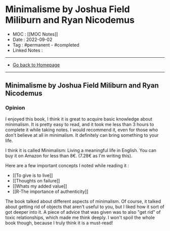 # Minimalisme by Joshua Field Miliburn and Ryan Nicodemus
- MOC : [[MOC Notes]]
- Date : 2022-09-02
- Tag : #permanent - #completed 
- Linked Notes : 
-------------------
- [Go back to Homepage](https://misudashi.ga/)
-----

## Minimalisme by Joshua Field Miliburn and Ryan Nicodemus

### Opinion
I enjoyed this book, I think it is great to acquire basic knowledge about minimalism. It is pretty easy to read, and it took me less than 3 hours to complete it while taking notes. I would recommend it, even for those who don't believe at all in minimalism. It definitely can bring something to your life.

I think it is called Minimalism: Living a meaningful life in English. You can buy it on Amazon for less than 8€. (7.28€ as I'm writing this).

Here are a few important concepts I noted while reading it :
- [[To give is to live]]
- [[Thoughts on failure]]
- [[Whats my added value]]
- [[R-The importance of authenticity]]

The book talked about different aspects of minimalism. Of course, it talked about getting rid of objects that aren't useful to you, but I liked how it sort of got deeper into it. A piece of advice that was given was to also "get rid" of toxic relationships, which made me think deeply. I won't spoil the whole book though, because I truly think it is a must-read! 